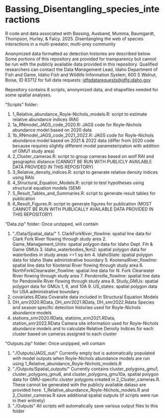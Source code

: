 # Bassing_Disentangling_species_interactions
R code and data associated with Bassing, Ausband, Mumma, Baumgardt, Thompson, Hurley, &amp; Falcy. 2025. Disentangling the web of species interactions in a multi-predator, multi-prey community

Anonymized data formatted as detection histories are described below. Some portions of this repository are provided for transparency but cannot be run with the publicly available data provided in this repository.
Qualified researchers can contact the Data Management Lead, Idaho Department of Fish and Game, Idaho Fish and Wildlife Information System, 600 S Walnut, Boise, ID 83712 for full data requests: idfgdatarequests@idfg.idaho.gov 

Repository contains 8 scripts, anonymized data, and shapefiles needed for some spatial analyses.

"Scripts" folder:
1. 1_Relative_abundance_Royle-Nichols_models.R: script to estimate relative abundance indices (RAI)
2. 1a_RNmodel_JAGS_code_2020.R: JAGS code for Royle-Nichols abundance model based on 2020 data
3. 1b_RNmodel_JAGS_code_2021_2022.R: JAGS code for Royle-Nichols abundance model based on 2021 & 2022 data (differ from 2020 code because requires slightly different model parameterization with addition of GMU1 study area)
4. 2_Cluster_cameras.R: script to group cameras based on wolf RAI and geographic distance (CANNOT BE RUN WITH PUBLICLY AVAILABLE DATA PROVIDED IN THIS REPOSITORY)
5. 3_Relative_density_indices.R: script to generate relative density indices using RAIs
6. 4_Structural_Equation_Models.R: script to test hypotheses using structural equation models (SEM)
7. 5_Result_Tables_and_Summaries.R: script to generate result tables for publication
8. 6_Result_Figures.R: script to generate figures for publication (MOST CANNOT BE RUN WITH PUBLICALLY AVAILABLE DATA PROVIDED IN THIS REPOSITORY)
  
"Data.zip" folder: 
Once unzipped, will contain
  1. "./Data/Spatial_data/"
    1. ClarkForkRiver_flowline: spatial line data for Clark Fork River flowing through study area
    2. Game_Management_Units: spatial polygon data for Idaho Dept. Fih & Game GMUs
    3. Idaho_waterbodies_1km2: spatial polygon data for waterbodies in study areas >=1 sq-km
    4. IdahoState: spatial polygon data for Idaho State administrative boundary
    5. KootenaiRiver_flowline: spatial line data for Kootenai River flowing through study area
    6. NorthForkClearwater_flowline: spatial line data for N. Fork Clearwater River flowing 
        through study area
    7. Pendoreille_flowline: spatial line data for Pendoreille River flowing through study area
    8. Study_GMUs: spatial polygon data for GMUs 1, 6, and 10A
    9. US_states: spatial polygon data for USA administrative boundary
  2. covariates.RData
      Covaraite data included in Structural Equation Models
  3. DH_smr2020.RData, DH_smr2021.RData, DH_smr2022.Rdata
      Species and season specific detection histories used for Royle-Nichols abundance models 
  4. stations_smr2020.RData, stations_srm2021.RData, station_smr2022.RData
      Camera site information used for Royle-Nichols abundance models and to calculate
      Relative Density Indices for each cluster based on cameras assigned to each cluster
  
"Outputs.zip" folder: 
Once unzipped, will contain
  1. "./Outputs/JAGS_out/"
      Currently empty but is automatically populated with model outputs when Royle-Nichols 
      abundance models are run using 1_Relative_abundance_Royle-Nichols_models.R
  2. "./Outputs/Spatial_outputs/"
      Currently contains cluster_polygons_gmu1, cluster_polygons_gmu6, and cluster_polygons_gmu10a, 
      spatial polygon data for GMU-specific cluster polygons created in 2_Cluster_cameras.R. 
      These cannot be generated with the publicly available dataso are provided here. 
      1_Relative_abundance_Royle-Nichols_models.R and 2_Cluster_cameras.R save additional spatial 
      outputs (if scripts were run in their entirety)
  3. "./Outputs" 
      All scripts will automatically save various output files to this folder

